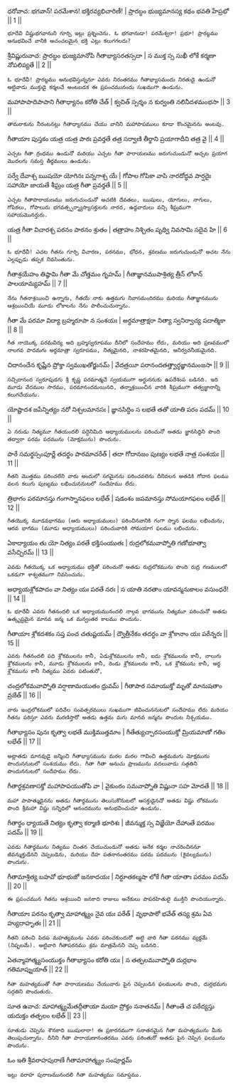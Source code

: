 ధరోవాచ: 
భగవాన్! పరమేశాన! భక్తిరవ్యభిచారిణీ! |
ప్రారబ్ధం భుజ్యమానస్య కథం భవతి హేప్రభో || 1 ||

	భూదేవి విష్ణుభగవానుని గూర్చి ఇట్లు ప్రశ్నించెను. ఓ భగవానుడా! పరమేశ్వరా! ప్రభూ! ప్రారబ్ధము అనుభవించే వానికి అచంచలమైన భక్తి ఎట్లు కలుగగలదు?

శ్రీవిష్ణురువాచ: 
ప్రారబ్ధం భుజ్యమానోపి గీతాభ్యాసరతస్సదా |
స ముక్త స్స సుఖీ లోకే కర్మణా నోపలిప్యతే || 2 ||

	ఓ భూదేవీ! ప్రారబ్ధము అనుభవిస్తున్ననూ ఎవరు నిరంతరము గీతాభ్యాసమందు నిరతుడై ఉండునో అట్టివాడు ముక్తుడై కర్మలచే అంటబడక ఈ ప్రపంచమునందు సుఖముగా ఉండును.

మహాపాపాదిపాపాని గీతాధ్యానం కరోతి చేత్ |
క్వచిత్ స్పర్శం న కుర్వంతి నలినీదళమంభసా || 3 ||

	తామరాకును నీరంటనట్లు గీతాధ్యానము చేయు వానిని మహాపాపములు కూడా కొంచమైనను అంటవు.

గీతాయాః పుస్తకం యత్ర యత్ర పాఠః ప్రవర్తతే
తత్ర సర్వాణి తీర్థాని ప్రయాగాదీని తత్ర వై || 4 ||

	ఎచ్చట గీతా గ్రంధము ఉండునో మరియు ఎచ్చట గీతా పారాయణము జరుగుచుండునో అచ్చట ప్రయాగ మొదలగు సమస్త తీర్ధములు ఉండును.

సర్వే దేవాశ్చ ఋషయో యోగినః పన్నగాశ్చ యే |
గోపాల గోపికా వాపి నారదోద్ధవ పార్షదైః
సహాయో జాయతే శీఘ్రం యత్ర గీతా ప్రవర్తతే || 5 ||

	ఎచ్చట గీతాపారాయణము జరుగుచుండునో అచటికి దేవతలు, ఋషులు, యోగులు, నాగులు, గోపికలు, గోపాలురు భగవత్స్పర్శ్యాస్యాసక్తులగు నారద, ఉద్ధవాదులు వచ్చి శీఘ్రముగా సహాయమొనర్తురు.

యత్ర గీతా విచారశ్చ పఠనం పాఠనం శ్రుతం |
తత్రాహం నిశ్చితం పృథ్వి నివసామి సదైవ హి || 6 ||

	ఓ భూదేవీ! ఎచట గీతను గూర్చి విచారణ, పఠనము, భోధన, శ్రవణము జరుగుచుండునో అచట నేను ఎల్లప్పుడు తప్పక నివసింతును.

గీతాశ్రయేహం తిష్ఠామి గీతా మే చోత్తమం గృహమ్ |
గీతాజ్ఞానముపాశ్రిత్య త్రీన్ లోకాన్ పాలయామ్యహమ్ || 7 ||

	నేను గీతనాశ్రయించి ఉన్నాను, గీతయే నాకు ఉత్తమగు నివాసమందిరము మరియు గీతాజ్ఞానమును ఆశ్రయించియే మూడు లోకాలను నేను పాలించుచున్నాను.

గీతా మే పరమా విద్యా బ్రహ్మరూపా న సంశయః |
అర్ధమాత్రాక్షరా నిత్యా స్వనిర్వాచ్య పదాత్మికా || 8 ||

	గీత నాయొక్క పరమవిద్య అది బ్రహ్మస్వరూపము దీనిలో సందేహము లేదు, మరియు అది ప్రణవములో నాలగవ పాదమగు అర్ధమాత్రా స్వరూపము, నిత్యమైనది, నాశరహితమైనది, అనిర్వచనీయమైనది.

చిదానందేన కృష్ణేన ప్రోక్తా స్వముఖతోర్జునమ్ |
వేదత్రయీ పరానందతత్త్వార్ధజ్ఞానమంజసా || 9 ||

	సచ్చిదానంద స్వరూపుడగు శ్రీ కృష్ణ పరమాత్మచే స్వయముగా అర్జుననుకు ఉపదేశింప బడినది. ఇది మూడు వేదముల సారము, పరమానందమయినది, తన్నాశ్రయించిన వారికి శీఘ్రముగా తత్వజ్ఞానాన్ని కలుగచేయును.

యోష్టాదశ జపేన్నిత్యం నరో నిశ్చలమానసః |
జ్ఞానసిద్ధిం స లభతే తతో యాతి పరం పదమ్ || 10 ||

	ఏ నరుడు నిత్యమూ గీతయందలి పద్దెనిమిది అధ్యాయములను పఠించునో అతడు జ్ఞానసిద్ధిని పొంది తద్వారా పరమ పదమును (మోక్షమును) పొందును.

పాఠే సమర్థస్సంపూర్ణే తదర్థం పాఠమాచరేత్ |
తదా గోదానజం పుణ్యం లభతే నాత్ర సంశయః || 11 ||

	గీతని మొత్తము పఠించలేని వారు అందులో సగమైనను పఠించవలెను దీనివలన అతడికి గోదాన ఫలము వలన కలుగు పుణ్యము లభించుననుటలో సందేహము లేదు.

త్రిభాగం పఠమానస్తు గంగాస్నానఫలం లభేత్ |
షడంశం జపమానస్తు సోమయాగఫలం లభేత్ || 12 ||

	గీతయొక్క మూడవభాగము (ఆరు అధ్యాయములు) పఠించినవానికి గంగా స్నాన ఫలము లభించును, ఆరవ భాగము (మూడు అధ్యాయములు) పఠించువారికి సోమయాగ ఫలము లభించును.

ఏకాద్యాయం తు యో నిత్యం పఠతే భక్తిసంయుతః |
రుద్రలోకమవాప్నోతి గణోభూత్వా వసేచ్చిరమ్ || 13 ||

	ఎవడు గీతయొక్క ఒక అధ్యాయము భక్తితో పఠించునో అతడు రుద్రలోకమును పొంది రుద్ర గణములలో ఒకడుగా శాశ్వతముగా నివసించును.

అధ్యాయశ్లోకపాదం వా నిత్యం యః పఠతే నరః |
స యాతి నరతాం యావన్మనుకాలం వసుంధరే! || 14 ||

	ఓ భూదేవీ ఎవరు గీతనందలి ఒక అధ్యాయమునందలి నాల్గవ భాగమును నిత్యమూ పఠించునో అతడు ఉత్కృష్టమైన మానవ జన్మ ఒక మన్వంతర కాలము పొందును.

గీతాయాః శ్లోకదశకం సప్త పంచ చతుష్టయమ్ |
ద్వౌత్రీనేకం తదర్ధం వా శ్లోకానాం యః పఠేన్నరః || 15 ||

	ఎవరు గీతనందలి పది శ్లోకములను కానీ, ఏడుశ్లోకములను కానీ, ఐదు శ్లోకములను కానీ, నాలుగు శ్లోకములను కానీ, మూడు శ్లోకములను కానీ, రెండు శ్లోకములను కానీ, ఒక శ్లోకమును కానీ, అర్ధ శ్లోకమును కానీ నిత్యము ఏవరు పటింతురో, 

చంద్రలోకమవాప్నోతి వర్షాణామయుతం ధ్రువమ్ |
గీతాపాఠ సమాయుక్తో మృతో మానుషతాం వ్రజేత్ || 16 ||

	వారు ఇంద్రలోకములో పదివేల సంవత్సరములు సుఖముగా జీవించుననుటలో సందేహము లేదు మరియు గీతను పఠిస్తూ ఎవరు మరణిస్తారో అతడు ఉత్తమ మగు మానవ జన్మను పొందుట నిశ్చయము.

గీతాభ్యాసం పునః కృత్వా లభతే ముక్తిముత్తమాం |
గీతేత్యుచ్చారసంయుక్తో మ్రియమాణో గతిం లభేత్ || 17 ||

	అట్లాతడు మానవుడై జన్మించి గీతాభ్యాసమును మరల మరల గావించి ఉత్తమమగు మోక్షమును పొందుననుటలో సంశయము లేదు. గీతా గీతా అనుచు ప్రాణమును వదలువాడు సత్గతిని పొందుననుటలో సందేహము లేదు.

గీతార్థశ్రవణాసక్తో మహాపాపయుతోపి వా |
వైకుంఠం సమవాప్నోతి విష్ణునా సహ మోదతే || 18 ||

	మహా పాపాత్ముడైనను అతడు గీతార్ధమును తెలుసుకొనుటలో ఆసక్తుడైనచో అతడు విష్ణు లోకమును పొంది శ్రీమహా విష్ణు సన్నిధిలో ఆనందమును అనుభవించుచూ ఉండును.

గీతార్థం ధ్యాయతే నిత్యం కృత్వా కర్మాణి భూరిశః |
జీవన్ముక్త స్స విజ్ఞేయో దేహాంతే పరమం పదమ్ || 19 ||

	ఎవడు గీతార్ధమును నిత్యము చింతన చేయుచుండునో అతడు అనేక కర్మల నాచరించిననూ జీవన్ముక్తుడేనని చెప్పబడెను, మరియు దేహ పతనానంతరము పరమ పదమును (కైవల్యమును) పొందును.

గీతామాశ్రిత్య బహవో భూభుజో జనకాదయః |
నిర్ధూతకల్మషా లోకే గీతా యాతాః పరమం పదమ్ || 20 ||

	ఈ ప్రపంచమున గీతను ఆశ్రయించి జనకాది రాజులు అనేకులు పాపరహితులై ముక్తిని పొందియున్నారు.

గీతాయాః పఠనం కృత్వా మాహాత్మ్యం నైవ యః పఠేత్ |
వృథాపాఠో భవేత్ తస్య శ్రమ ఏవ హ్యుదాహృతః || 21 ||

	గీతని పఠించి పిదప మహత్యమును ఎవరు పఠించకుందురో అట్టి వారి గీతా పఠనము వ్యర్ధమే (నిష్ఫలమే). అట్టివారి గీతాపఠనము శ్రమ మాత్రమేనని చెప్ప బడినది.

ఏతన్మాహాత్మ్యసంయుక్తం గీతాభ్యాసం కరోతి యః |
స తత్ఫలమవాప్నోతి దుర్లభాం గతిమాప్నుయాత్ || 22 ||

	గీతా మహత్యముతో గీతా పారాయణము చేయువారు పైన చెప్పబడిన ఫలములను పొంది, దుర్లభమగు సద్గతిని పొందుతురు.

సూత ఉవాచ: 
మాహాత్మ్యమేతద్గీతాయా మయా ప్రోక్తం సనాతనమ్ |
గీతాంతే చ పఠేద్యస్తు యదుక్తం తత్ఫలం లభేత్ || 23 ||

	సూతుడు చెప్పెను శౌనకాది ఋషులారా! ఈ ప్రకారనముగా సనాతనమైన గీతా మహత్యమును మీకు తెలుపుచున్నాను. దీనిని గీతా పారాయణానంతరము ఎవరు పఠింతురో అతడు పైన చెప్పిన ఫలమును పొందును.

ఓం ఇతి శ్రీవరాహపురాణే గీతామాహాత్మ్యం సంపూర్ణమ్

	ఇట్లు వరాహ పురాణమునందలి గీతా మహత్యము సమాప్తము.